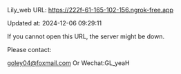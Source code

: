 Lily_web URL: https://222f-61-165-102-156.ngrok-free.app

Updated at: 2024-12-06 09:29:11

If you cannot open this URL, the server might be down.

Please contact: 

goley04@foxmail.com Or Wechat:GL_yeaH